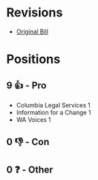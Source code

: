 # Revisions
* [Original Bill](1/)

# Positions
## 9 👍 - Pro
* Columbia Legal Services 1
* Information for a Change 1
* WA Voices 1

## 0 👎 - Con

## 0 ❓ - Other
